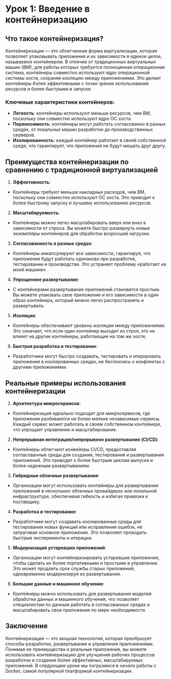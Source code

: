 # Урок 1: Введение в контейнеризацию

## Что такое контейнеризация?

Контейнеризация — это облегченная форма виртуализации, которая позволяет упаковывать приложения и их зависимости в единое целое, называемое контейнером. В отличие от традиционных виртуальных машин (ВМ), для работы которых требуется полноценная операционная система, контейнеры совместно используют ядро ​​операционной системы хоста, сохраняя изоляцию между приложениями. Это делает контейнеры более эффективными с точки зрения использования ресурсов и более быстрыми в запуске.

### Ключевые характеристики контейнеров:
- **Легкость**: контейнеры используют меньше ресурсов, чем ВМ, поскольку они совместно используют ядро ​​ОС хоста.
- **Переносимость**: контейнеры могут работать согласованно в разных средах, от локальных машин разработки до производственных серверов.
- **Изолированность**: каждый контейнер работает в своей собственной среде, что гарантирует, что приложения не будут мешать друг другу.

## Преимущества контейнеризации по сравнению с традиционной виртуализацией

1. **Эффективность**:
- Контейнеры требуют меньше накладных расходов, чем ВМ, поскольку они совместно используют ОС хоста. Это приводит к более быстрому запуску и лучшему использованию ресурсов.

2. **Масштабируемость**:
- Контейнеры можно легко масштабировать вверх или вниз в зависимости от спроса. Вы можете быстро развернуть новые экземпляры контейнеров для обработки возросшей нагрузки.

3. **Согласованность в разных средах**:
- Контейнеры инкапсулируют все зависимости, гарантируя, что приложения будут работать одинаково при разработке, тестировании и производстве. Это устраняет проблему «работает на моей машине».

4. **Упрощенное развертывание**:
- С контейнерами развертывание приложений становится простым. Вы можете упаковать свое приложение и его зависимости в один образ контейнера, который можно легко распространять и развертывать.

5. **Изоляция**:
- Контейнеры обеспечивают уровень изоляции между приложениями. Это означает, что если один контейнер выходит из строя, это не влияет на другие контейнеры, работающие на том же хосте.

6. **Быстрая разработка и тестирование**:

- Разработчики могут быстро создавать, тестировать и итерировать приложения в изолированных средах, не беспокоясь о конфликтах с другими приложениями.

## Реальные примеры использования контейнеризации

1. **Архитектура микросервисов**:
- Контейнеризация идеально подходит для микросервисов, где приложения разбиваются на более мелкие независимые сервисы. Каждый сервис может работать в своем собственном контейнере, что упрощает управление и масштабирование.

2. **Непрерывная интеграция/непрерывное развертывание (CI/CD)**:
- Контейнеры облегчают конвейеры CI/CD, предоставляя согласованные среды для создания, тестирования и развертывания приложений. Это приводит к более быстрым циклам выпуска и более надежным развертываниям.

3. **Гибридные облачные развертывания**:
- Организации могут использовать контейнеры для развертывания приложений в нескольких облачных провайдерах или локальной инфраструктуре, обеспечивая гибкость и избегая привязки к поставщику.

4. **Разработка и тестирование**:
- Разработчики могут создавать изолированные среды для тестирования новых функций или исправления ошибок, не затрагивая основное приложение. Это позволяет проводить быстрые эксперименты и итерации.

5. **Модернизация устаревших приложений**:
- Организации могут контейнеризировать устаревшие приложения, чтобы сделать их более портативными и простыми в управлении. Это может продлить срок службы старых приложений, одновременно модернизируя их развертывание.

6. **Большие данные и машинное обучение**:
- Контейнеры можно использовать для развертывания моделей обработки данных и машинного обучения, что позволяет специалистам по данным работать в согласованных средах и масштабировать свои приложения по мере необходимости.

## Заключение

Контейнеризация — это мощная технология, которая преобразует способы разработки, развертывания и управления приложениями. Понимая ее преимущества и реальные приложения, вы можете использовать контейнеризацию для улучшения рабочих процессов разработки и создания более эффективных, масштабируемых приложений. В следующем уроке мы погрузимся в начало работы с Docker, самой популярной платформой контейнеризации.
